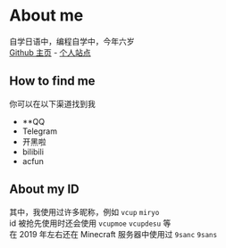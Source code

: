 # About me

自学日语中，编程自学中，今年六岁  
[Github 主页](https://github.com/vcup) - [个人站点](https://vcup.moe)

## How to find me

你可以在以下渠道找到我
 + **QQ
 + Telegram
 + 开黑啦
 + bilibili
 + acfun  
## About my ID
其中，我使用过许多昵称，例如 `vcup` `miryo`  
id 被抢先使用时还会使用 `vcupmoe` `vcupdesu` 等  
在 2019 年左右还在 Minecraft 服务器中使用过 `9sanc` `9sans`
